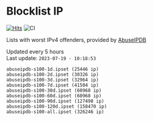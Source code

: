 # Blocklist IP

[![Hits](https://hits.seeyoufarm.com/api/count/incr/badge.svg?url=https%3A%2F%2Fgithub.com%2Fborestad%2Fblocklist-ip%2F&count_bg=%2379C83D&title_bg=%23555555&icon=&icon_color=%23E7E7E7&title=hits&edge_flat=false)](https://hits.seeyoufarm.com)  ![CI](https://img.shields.io/github/workflow/status/borestad/blocklist-ip/CI?style=flat-square)

Lists with worst IPv4 offenders, provided by [AbuseIPDB](https://www.abuseipdb.com/)

<!-- FOOTER-PLACEHOLDER -->
Updated every 5 hours<br>
Last update: `2023-07-19 - 10:18:53`
```
abuseipdb-s100-1d.ipset (25446 ip)
abuseipdb-s100-2d.ipset (30326 ip)
abuseipdb-s100-3d.ipset (32964 ip)
abuseipdb-s100-7d.ipset (41504 ip)
abuseipdb-s100-30d.ipset (60968 ip)
abuseipdb-s100-60d.ipset (60968 ip)
abuseipdb-s100-90d.ipset (127498 ip)
abuseipdb-s100-120d.ipset (158470 ip)
abuseipdb-s100-all.ipset (326246 ip)
```
